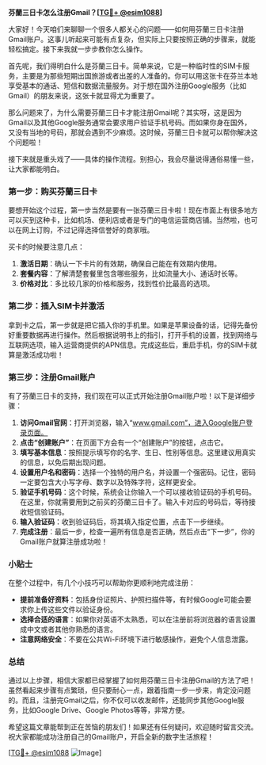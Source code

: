 **芬蘭三日卡怎么注册Gmail？[[TG💪+ @esim1088](https://t.me/s/esim1088)]**

大家好！今天咱们来聊聊一个很多人都关心的问题——如何用芬蘭三日卡注册Gmail账户。这事儿听起来可能有点复杂，但实际上只要按照正确的步骤来，就能轻松搞定。接下来我就一步步教你怎么操作。

首先呢，我们得明白什么是芬蘭三日卡。简单来说，它是一种临时性的SIM卡服务，主要是为那些短期出国旅游或者出差的人准备的。你可以用这张卡在芬兰本地享受基本的通话、短信和数据流量服务。对于想在国外注册Google服务（比如Gmail）的朋友来说，这张卡就显得尤为重要了。

那么问题来了，为什么需要芬蘭三日卡才能注册Gmail呢？其实呀，这是因为Gmail以及其他Google服务通常会要求用户验证手机号码。而如果你身在国外，又没有当地的号码，那就会遇到不少麻烦。这时候，芬蘭三日卡就可以帮你解决这个问题啦！

接下来就是重头戏了——具体的操作流程。别担心，我会尽量说得通俗易懂一些，让大家都能明白。

### 第一步：购买芬蘭三日卡

要想开始这个过程，第一步当然是要有一张芬蘭三日卡啦！现在市面上有很多地方可以买到这种卡，比如机场、便利店或者是专门的电信运营商店铺。当然啦，也可以在网上订购，不过记得选择信誉好的商家哦。

买卡的时候要注意几点：
1. **激活日期**：确认一下卡片的有效期，确保自己能在有效期内使用。
2. **套餐内容**：了解清楚套餐里包含哪些服务，比如流量大小、通话时长等。
3. **价格对比**：多比较几家的价格和服务，找到性价比最高的选项。

### 第二步：插入SIM卡并激活

拿到卡之后，第一步就是把它插入你的手机里。如果是苹果设备的话，记得先备份好重要数据再进行操作。然后根据说明书上的指引，打开手机的设置，找到网络与互联网选项，输入运营商提供的APN信息。完成这些后，重启手机，你的SIM卡就算是激活成功啦！

### 第三步：注册Gmail账户

有了芬蘭三日卡的支持，我们现在可以正式开始注册Gmail账户啦！以下是详细步骤：

1. **访问Gmail官网**：打开浏览器，输入“www.gmail.com”，进入Google账户登录页面。
2. **点击“创建账户”**：在页面下方会有一个“创建账户”的按钮，点击它。
3. **填写基本信息**：按照提示填写你的名字、生日、性别等信息。这里建议用真实的信息，以免后期出现问题。
4. **设置用户名和密码**：选择一个独特的用户名，并设置一个强密码。记住，密码一定要包含大小写字母、数字以及特殊字符，这样更安全。
5. **验证手机号码**：这个时候，系统会让你输入一个可以接收验证码的手机号码。在这里，你就需要用到之前买的芬蘭三日卡了。输入卡对应的号码后，等待接收短信验证码。
6. **输入验证码**：收到验证码后，将其填入指定位置，点击下一步继续。
7. **完成注册**：最后一步，检查一遍所有信息是否正确，然后点击“下一步”，你的Gmail账户就算注册成功啦！

### 小贴士

在整个过程中，有几个小技巧可以帮助你更顺利地完成注册：

- **提前准备好资料**：包括身份证照片、护照扫描件等，有时候Google可能会要求你上传这些文件以验证身份。
- **选择合适的语言**：如果你对英语不太熟悉，可以在注册前将浏览器的语言设置成中文或者其他你熟悉的语言。
- **注意网络安全**：不要在公共Wi-Fi环境下进行敏感操作，避免个人信息泄露。

### 总结

通过以上步骤，相信大家都已经掌握了如何用芬蘭三日卡注册Gmail的方法了吧！虽然看起来步骤有点繁琐，但只要耐心一点，跟着指南一步一步来，肯定没问题的。而且，注册完Gmail之后，你不仅可以收发邮件，还能同步其他Google服务，比如Google Drive、Google Photos等等，非常方便。

希望这篇文章能帮到正在苦恼的朋友们！如果还有任何疑问，欢迎随时留言交流。祝大家都能成功注册自己的Gmail账户，开启全新的数字生活旅程！

[[TG💪+ @esim1088](https://t.me/s/esim1088) ![Image](https://i.postimg.cc/4NQfJmqS/Snipaste-2025-05-13-00-14-12.png)]